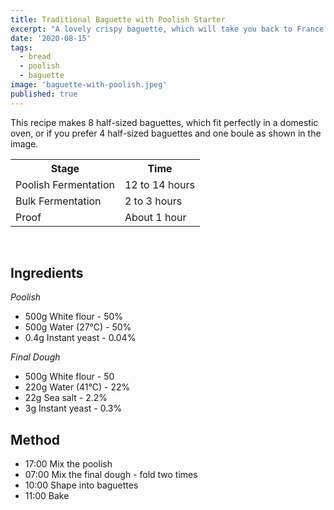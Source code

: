 ```yaml
---
title: Traditional Baguette with Poolish Starter
excerpt: "A lovely crispy baguette, which will take you back to France as soon as you hear the crunch of the crust under your knife. "
date: '2020-08-15'
tags: 
  - bread
  - poolish
  - baguette
image: 'baguette-with-poolish.jpeg'
published: true
---
```


This recipe makes 8 half-sized baguettes, which fit perfectly in a domestic oven, or if you prefer 4 half-sized baguettes and one boule as shown in the image.

<table>
    <tr>
        <th>
            Stage
        </th>
        <th>
            Time
        </th>
    </tr>
    <tr>
        <td>
            Poolish Fermentation
        </td>
        <td>
            12 to 14 hours
        </td>
    </tr>
    <tr>
        <td>
            Bulk Fermentation
        </td>
        <td>
            2 to 3 hours
        </td>
    </tr>
    <tr>
        <td>
            Proof
        </td>
        <td>
            About 1 hour
        </td>
    </tr>
</table>
<br />

## Ingredients

_Poolish_

- 500g White flour - 50%
- 500g Water (27℃) - 50%
- 0.4g Instant yeast - 0.04%

_Final Dough_

- 500g White flour - 50
- 220g Water (41℃) - 22%
- 22g Sea salt - 2.2%
- 3g Instant yeast - 0.3%

## Method 

- 17:00 Mix the poolish
- 07:00 Mix the final dough - fold two times
- 10:00 Shape into baguettes
- 11:00 Bake